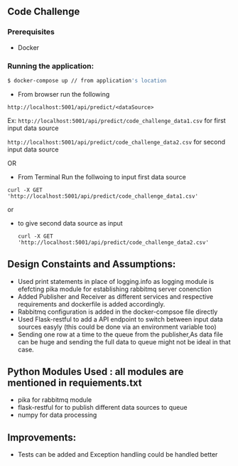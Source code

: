 ## Code Challenge
### Prerequisites
* Docker

### Running the application:
```sh
$ docker-compose up // from application's location
``` 
* From browser run the following 

` http://localhost:5001/api/predict/<dataSource> `

  Ex:
  ` http://localhost:5001/api/predict/code_challenge_data1.csv ` for first input data source
  
  ` http://localhost:5001/api/predict/code_challenge_data2.csv ` for second input data source
  
 OR 
 
* From Terminal Run the follwoing to input first data source
 
 `curl -X GET 'http://localhost:5001/api/predict/code_challenge_data1.csv'`
  
  or
  
* to give second data source as input
  
  `curl -X GET 'http://localhost:5001/api/predict/code_challenge_data2.csv'`
  
## Design Constaints and Assumptions:
* Used print statements in place of logging.info as logging module is efefcting pika module for establishing rabbitmq server conenction
* Added Publisher and Receiver as different services and respective requirements and dockerfile is added accordingly.
* Rabbitmq configuration is added in the docker-compsoe file directly
* Used Flask-restful to add a API endpoint to switch between input data sources easyly (this could be done via an environment variable too)
* Sending one row at a time to the queue from the publisher,As data file can be huge and sending the full data to queue might not be ideal in that case.


## Python Modules Used : all modules are mentioned in requiements.txt 
* pika for rabbitmq module
* flask-restful for to publish different data sources to queue
* numpy for data processing

## Improvements:
* Tests can be added and Exception handling could be handled better

